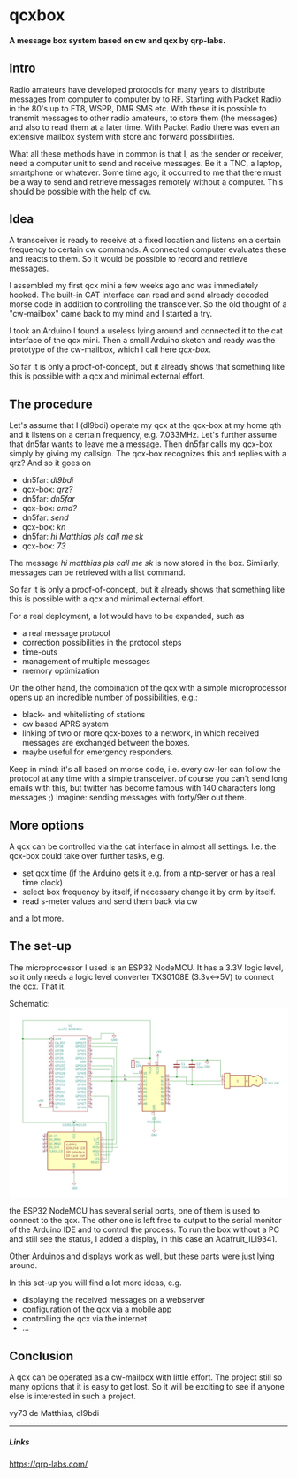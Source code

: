 # qcxbox

#### A message box system based on cw and qcx by qrp-labs.

## Intro
Radio amateurs have developed protocols for many years to distribute messages 
from computer to computer by to RF.
Starting with Packet Radio in the 80's up to FT8, WSPR, DMR SMS etc.
With these it is possible to transmit messages to other radio amateurs, to store them (the messages) 
and also to read them at a later time.
With Packet Radio there was even an extensive mailbox system with store and forward 
possibilities.

What all these methods have in common is that I, as the sender or receiver, need a computer 
unit to send and receive messages. Be it a TNC, a laptop, smartphone or whatever.
Some time ago, it occurred to me that there must be a way to send and retrieve messages 
remotely without a computer. This should be possible with the help of cw.
 
## Idea 
 
A transceiver is ready to receive at a fixed location and listens on a certain frequency 
to certain cw commands. A connected computer evaluates these and reacts to them. 
So it would be possible to record and retrieve messages.
 
I assembled my first qcx mini a few weeks ago and was immediately hooked. The built-in CAT 
interface can read and send already decoded morse code in addition to controlling the 
transceiver.
So the old thought of a "cw-mailbox" came back to my mind and I started a try.

I took an Arduino I found a useless lying around and connected it to the cat interface of 
the qcx mini.
Then a small Arduino sketch and ready was the prototype of the cw-mailbox, which I call 
here *qcx-box*.

So far it is only a proof-of-concept, but it already shows that something like this is 
possible with a qcx and minimal external effort. 

## The procedure

Let's assume that I (dl9bdi) operate my qcx at the qcx-box at my home qth and it listens on a certain frequency, e.g. 7.033MHz.
Let's further assume that dn5far wants to leave me a message. Then dn5far calls my qcx-box simply by giving my callsign. 
The qcx-box recognizes this and replies with a qrz? 
And so it goes on

* dn5far: *dl9bdi*
* qcx-box: *qrz?*
* dn5far: *dn5far*
* qcx-box: *cmd?*
* dn5far: *send*
* qcx-box: *kn*
* dn5far: *hi Matthias pls call me sk*
* qcx-box: *73*

The message *hi matthias pls call me sk* is now stored in the box.
Similarly, messages can be retrieved with a list command.

So far it is only a proof-of-concept, but it already shows that something like this is 
possible with a qcx and minimal external effort.

For a real deployment, a lot would have to be expanded, such as
* a real message protocol
* correction possibilities in the protocol steps
* time-outs
* management of multiple messages
* memory optimization

On the other hand, the combination of the qcx with a simple microprocessor opens up an 
incredible number of possibilities, e.g.:

* black- and whitelisting of stations
* cw based APRS system
* linking of two or more qcx-boxes to a network, in which received messages are exchanged 
between the boxes.
* maybe useful for emergency responders.

Keep in mind: it's all based on morse code, i.e. every cw-ler can follow the protocol at 
any time with a simple transceiver.
of course you can't send long emails with this, but twitter has become famous with 140 
characters long messages ;) 
Imagine: sending messages with forty/9er out there.

## More options

A qcx can be controlled via the cat interface in almost all settings. I.e. the qcx-box 
could take over further tasks, e.g.
* set qcx time (if the Arduino gets it e.g. from a ntp-server or has a real time clock)
* select box frequency by itself, if necessary change it by qrm by itself.
* read s-meter values and send them back via cw

and a lot more.

## The set-up

The microprocessor I used is an ESP32 NodeMCU. It has a 3.3V logic level, so it only needs 
a logic level converter TXS0108E (3.3v<->5V) to connect the qcx. That it.

Schematic: 
![qcx-box_schematic](schematic.jpg)


the ESP32 NodeMCU has several serial ports, one of them is used to connect to the qcx. 
The other one is left free to output to the serial monitor of the Arduino IDE and to 
control the process.
To run the box without a PC and still see the status, I added a display, in this case an 
Adafruit_ILI9341. 

Other Arduinos and displays work as well, but these parts were just lying around.

In this set-up you will find a lot more ideas, e.g.

* displaying the received messages on a webserver
* configuration of the qcx via a mobile app
* controlling the qcx via the internet
* ...

## Conclusion
A qcx can be operated as a cw-mailbox with little effort. The project still so many options 
that it is easy to get lost.
So it will be exciting to see if anyone else is interested in such a project.

vy73 de Matthias, 
dl9bdi

---
##### Links
https://qrp-labs.com/



